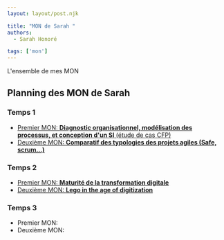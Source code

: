 ```yaml
---
layout: layout/post.njk

title: "MON de Sarah "
authors:
  - Sarah Honoré

tags: ['mon']
---
```


<!-- Début Résumé -->
L'ensemble de mes MON
<!-- fin résumé -->

## Planning des MON de Sarah

### Temps 1
- [Premier MON: **Diagnostic organisationnel, modélisation des processus, et conception d'un SI** (étude de cas CFP)](./MON1-1/)
- [Deuxième MON: **Comparatif des typologies des projets agiles (Safe, scrum…)**](./MON1-2/)

### Temps 2
- [Premier MON: **Maturité de la transformation digitale**](./MON2-1/)
- [Deuxième MON: **Lego in the age of digitization**](./MON2-2/)

### Temps 3
- Premier MON: 
- Deuxième MON: 


